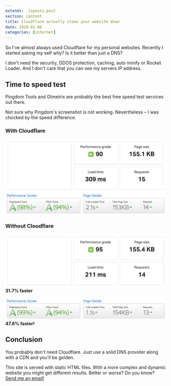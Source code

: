 ```yaml
---
extends: _layouts.post
section: content
title: Cloudflare actually slows your website down
date: 2019-01-06
categories: [internet]
---
```


So I've almost always used Cloudflare for my personal websites. Recently I started asking my self why? Is it better than just a DNS?

I don't need the security, DDOS protection, caching, auto minify or Rocket Loader. And I don't care that you can see my servers IP address.

## Time to speed test
Pingdom Tools and Gtmetrix are probably the best free speed test services out there.

Not sure why Pingdom's screenshot is not working. Nevertheless – I was chocked by the speed difference.

### With Cloudflare
![Pingdom Tools speed test with Cloudflare](/assets/images/cloudflare-speed/pingdom-with-cloudflare.png)
![GTmetrix speed test with Cloudflare](/assets/images/cloudflare-speed/gtmetrix-with-cloudflare.png)

### Without Cloudflare
![Pingdom Tools speed test without Cloudflare](/assets/images/cloudflare-speed/pingdom-without-cloudflare.png)
**31.7% faster**  

![GTmetrix speed test without Cloudflare](/assets/images/cloudflare-speed/gtmetrix-without-cloudflare.png)
**47.6% faster!**  

## Conclusion
You probably don't need Cloudflare. Just use a solid DNS provider along with a CDN and you'll be golden. 

This site is served with static HTML files. With a more complex and dynamic website you might get different results. Better or worse? Do you know? [Send me an email!](mailto:hej@robin.se)  
